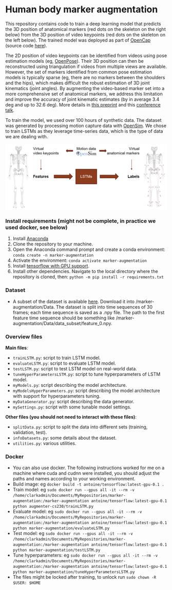 # Human body marker augmentation

This repository contains code to train a deep learning model that predicts the 3D position of anatomical markers (red dots on the skeleton on the right below) from the 3D position of video keypoints (red dots on the skeleton on the left below). The trained model was deployed as part of [OpenCap](https://www.opencap.ai/) (source code [here](https://github.com/stanfordnmbl/opencap-core)). 

The 2D position of video keypoints can be identified from videos using pose estimation models (eg, [OpenPose](https://github.com/CMU-Perceptual-Computing-Lab/openpose)). Their 3D position can then be reconstructed using triangulation if videos from multiple views are available. However, the set of markers identified from common pose estimation models is typically sparse (eg, there are no markers between the shoulders and the hips), which makes difficult the robust estimation of 3D joint kinematics (joint angles). By augmenting the video-based marker set into a more comprehensive set of anatomical markers, we address this limitation and improve the accuracy of joint kinematic estimates (by in average 3.4 deg and up to 32.6 deg). More details in [this preprint](https://www.biorxiv.org/content/10.1101/2022.07.07.499061v1) and this [conference talk](https://www.youtube.com/watch?v=fBL2YDNspP4).

To train the model, we used over 100 hours of synthetic data. The dataset was generated by processing motion capture data with [OpenSim](https://simtk.org/projects/opensim). We chose to train LSTMs as they leverage time-series data, which is the type of data we are dealing with. 

<p align="center">
  <img src="Images/MarkerAugmentation.png" width="800">
</p>


### Install requirements (might not be complete, in practice we used docker, see below)
1. Install [Anaconda](https://www.anaconda.com/)
2. Clone the repository to your machine.
3. Open the Anaconda command prompt and create a conda environment: `conda create -n marker-augmentation`
4. Activate the environment: `conda activate marker-augmentation`
5. Install [tensorflow with GPU support](https://www.tensorflow.org/install/pip).
6. Install other dependencies. Navigate to the local directory where the repository is cloned, then: `python -m pip install -r requirements.txt`

### Dataset
- A subset of the dataset is available [here](https://drive.google.com/file/d/1zstU911Jc9_Y692pjhk8smBwRnOh5hr1/view?usp=sharing). Download it into /marker-augmentation/Data. The dataset is split into time sequences of 30 frames; each time sequence is saved as a .npy file. The path to the first feature time sequence should be something like /marker-augmentation/Data/data_subset/feature_0.npy.

### Overview files
**Main files**:
- `trainLSTM.py`: script to train LSTM model.
- `evaluateLSTM.py`: script to evaluate LSTM model.
- `testLSTM.py`: script to test LSTM model on real-world data.
- `tuneHyperParametersLSTM.py`: script to tune hyperparameters of LSTM model.
- `myModels.py`: script describing the model architecture.
- `myModelsHyperParameters.py`: script describing the model architecture with support for hyperparameters tuning.
- `myDataGenerator.py`: script describing the data generator.
- `mySettings.py`: script with some tunable model settings.

**Other files (you should not need to interact with these files)**:
- `splitData.py`: script to split the data into different sets (training, validation, test).
- `infoDatasets.py`: some details about the dataset.
- `utilities.py`: various utilities.

### Docker
- You can also use docker. The following instructions worked for me on a machine where cuda and cudnn were installed, you should adjust the paths and names according to your working environment.
- Build image: eg `docker build -t antoine/tensorflow:latest-gpu-0.1 .`
- Train model: eg `sudo docker run --gpus all -it --rm -v /home/clarkadmin/Documents/MyRepositories/marker-augmentation:/marker-augmentation antoine/tensorflow:latest-gpu-0.1 python augmenter-cs230/trainLSTM.py`
- Evaluate model: eg `sudo docker run --gpus all -it --rm -v /home/clarkadmin/Documents/MyRepositories/marker-augmentation:/marker-augmentation antoine/tensorflow:latest-gpu-0.1 python marker-augmentation/evaluateLSTM.py`
- Test model: eg `sudo docker run --gpus all -it --rm -v /home/clarkadmin/Documents/MyRepositories/marker-augmentation:/marker-augmentation antoine/tensorflow:latest-gpu-0.1 python marker-augmentation/testLSTM.py`
- Tune hyperparameters: eg `sudo docker run --gpus all -it --rm -v /home/clarkadmin/Documents/MyRepositories/marker-augmentation:/marker-augmentation antoine/tensorflow:latest-gpu-0.1 python marker-augmentation/tuneHyperParametersLSTM.py`
- The files might be locked after training, to unlock run `sudo chown -R $USER: $HOME`
